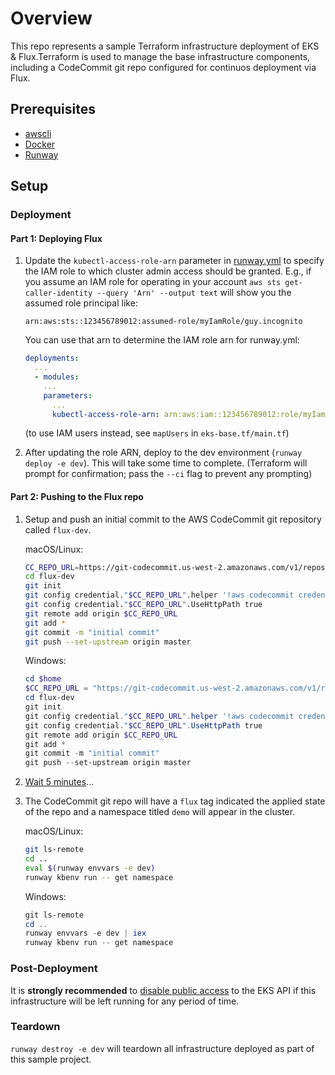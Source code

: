 # Overview

This repo represents a sample Terraform infrastructure deployment of EKS & Flux.Terraform is used to manage the base infrastructure components, including a CodeCommit git repo configured for continuos deployment via Flux.

## Prerequisites

- [awscli](https://docs.aws.amazon.com/cli/latest/userguide/cli-chap-install.html)
- [Docker](https://docs.docker.com/get-docker/)
- [Runway](https://pypi.org/project/runway/)

## Setup

### Deployment

#### Part 1: Deploying Flux

1. Update the `kubectl-access-role-arn` parameter in [runway.yml](./runway.yml) to specify the IAM role to which cluster admin access should be granted.
   E.g., if you assume an IAM role for operating in your account `aws sts get-caller-identity --query 'Arn' --output text` will show you the assumed role principal like:

    ```text
    arn:aws:sts::123456789012:assumed-role/myIamRole/guy.incognito
    ```

    You can use that arn to determine the IAM role arn for runway.yml:

    ```yaml
    deployments:
      ...
      - modules:
        ...
        parameters:
          ...
          kubectl-access-role-arn: arn:aws:iam::123456789012:role/myIamRole
    ```

    (to use IAM users instead, see `mapUsers` in `eks-base.tf/main.tf`)

2. After updating the role ARN, deploy to the dev environment (`runway deploy -e dev`).
   This will take some time to complete.
  (Terraform will prompt for confirmation; pass the `--ci` flag to prevent any prompting)

#### Part 2: Pushing to the Flux repo

1. Setup and push an initial commit to the AWS CodeCommit git repository called `flux-dev`.

    macOS/Linux:

    ```sh
    CC_REPO_URL=https://git-codecommit.us-west-2.amazonaws.com/v1/repos/flux-dev
    cd flux-dev
    git init
    git config credential."$CC_REPO_URL".helper '!aws codecommit credential-helper $@'
    git config credential."$CC_REPO_URL".UseHttpPath true
    git remote add origin $CC_REPO_URL
    git add *
    git commit -m "initial commit"
    git push --set-upstream origin master
    ```

    Windows:

    ```powershell
    cd $home
    $CC_REPO_URL = "https://git-codecommit.us-west-2.amazonaws.com/v1/repos/flux-dev"
    cd flux-dev
    git init
    git config credential."$CC_REPO_URL".helper '!aws codecommit credential-helper $@'
    git config credential."$CC_REPO_URL".UseHttpPath true
    git remote add origin $CC_REPO_URL
    git add *
    git commit -m "initial commit"
    git push --set-upstream origin master
    ```

2. [Wait 5 minutes](https://fluxcd.io/legacy/flux/faq/#how-often-does-flux-check-for-new-images)...

3. The CodeCommit git repo will have a `flux` tag indicated the applied state of the repo and a namespace titled `demo` will appear in the cluster.

    macOS/Linux:

    ```sh
    git ls-remote
    cd ..
    eval $(runway envvars -e dev)
    runway kbenv run -- get namespace
    ```

    Windows:

    ```powershell
    git ls-remote
    cd ..
    runway envvars -e dev | iex
    runway kbenv run -- get namespace
    ```

### Post-Deployment

It is **strongly recommended** to [disable public access](https://docs.aws.amazon.com/eks/latest/userguide/cluster-endpoint.html#modify-endpoint-access) to the EKS API if this infrastructure will be left running for any period of time.

### Teardown

`runway destroy -e dev` will teardown all infrastructure deployed as part of this sample project.
